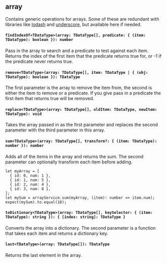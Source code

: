 ## array
Contains generic operations for arrays. Some of these are redundant with libraries like [lodash](https://lodash.com/) and [underscore](http://underscorejs.org/), but available here if needed.

#### `findIndexOf<TDataType>(array: TDataType[], predicate: { (item: TDataType): boolean }): number`
Pass in the array to search and a predicate to test against each item. Returns the index of the first item that the predicate returns true for, or -1 if the predicate never returns true.

#### `remove<TDataType>(array: TDataType[], item: TDataType | { (obj: TDataType): boolean }): TDataType`
The first parameter is the array to remove the item from, the second is either the item to remove or a predicate. If you give pass in a predicate the first item that returns true will be removed.

#### `replace<TDataType>(array: TDataType[], oldItem: TDataType, newItem: TDataType): void`
Takes the array passed in as the first parameter and replaces the second parameter with the third parameter in this array.

#### `sum<TDataType>(array: TDataType[], transform?: { (item: TDataType): number }): number`
Adds all of the items in the array and returns the sum. The second parameter can optionally transform each item before adding.
```
let myArray = [
  { id: 0, num: 1 },
  { id: 1, num: 5 },
  { id: 2, num: 4 },
  { id: 3, num: 8 },
];
let mySum = arrayService.sum(myArray, (item): number => item.num);
expect(mySum).to.equal(18);
```

#### `toDictionary<TDataType>(array: TDataType[], keySelector: { (item: TDataType): string }): { [index: string]: TDataType }`
Converts the array into a dictionary. The second parameter is a function that takes each item and returns a dictionary key.

#### `last<TDataType>(array: TDataType[]): TDataType`
Returns the last element in the array.
